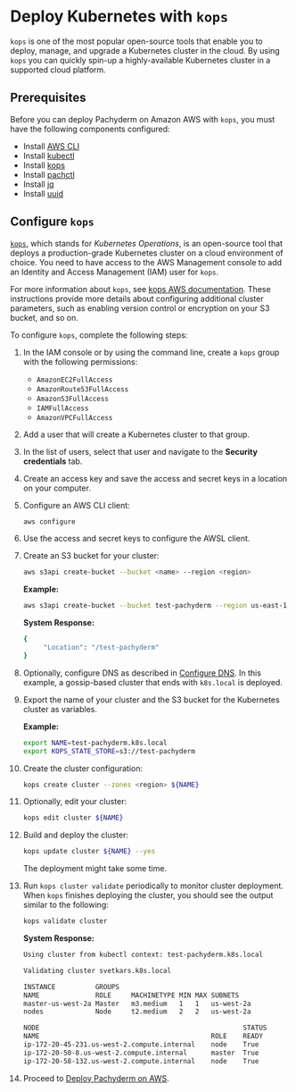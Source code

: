 # Deploy Kubernetes with `kops`

`kops` is one of the most popular open-source tools that enable you to deploy,
manage, and upgrade a Kubernetes cluster in the cloud. By using `kops` you can
quickly spin-up a highly-available Kubernetes cluster in a supported cloud
platform.

## Prerequisites

Before you can deploy Pachyderm on Amazon AWS with `kops`, you must have the
following components configured:

-   Install [AWS CLI](https://aws.amazon.com/cli/)
-   Install [kubectl](https://kubernetes.io/docs/user-guide/prereqs/)
-   Install
    [kops](https://github.com/kubernetes/kops/blob/master/docs/install.md)
-   Install
    [pachctl](../../../../getting_started/local_installation/#install-pachctl)
-   Install [jq](https://stedolan.github.io/jq/download/)
-   Install [uuid](http://man7.org/linux/man-pages/man1/uuidgen.1.html)

## Configure `kops`

[`kops`](https://github.com/kubernetes/kops/blob/master/docs/index.md), which
stands for _Kubernetes Operations_, is an open-source tool that deploys a
production-grade Kubernetes cluster on a cloud environment of choice. You need
to have access to the AWS Management console to add an Identity and Access
Management (IAM) user for `kops`.

For more information about `kops`, see
[kops AWS documentation](https://github.com/kubernetes/kops/blob/master/docs/getting_started/aws.md).
These instructions provide more details about configuring additional cluster
parameters, such as enabling version control or encryption on your S3 bucket,
and so on.

To configure `kops`, complete the following steps:

1. In the IAM console or by using the command line, create a `kops` group with
   the following permissions:

    - `AmazonEC2FullAccess`
    - `AmazonRoute53FullAccess`
    - `AmazonS3FullAccess`
    - `IAMFullAccess`
    - `AmazonVPCFullAccess`

1. Add a user that will create a Kubernetes cluster to that group.
1. In the list of users, select that user and navigate to the **Security
   credentials** tab.
1. Create an access key and save the access and secret keys in a location on
   your computer.
1. Configure an AWS CLI client:

    ```bash
    aws configure
    ```

1. Use the access and secret keys to configure the AWSL client.

1. Create an S3 bucket for your cluster:

    ```bash
    aws s3api create-bucket --bucket <name> --region <region>
    ```

    **Example:**

    ```bash
    aws s3api create-bucket --bucket test-pachyderm --region us-east-1
    ```

    **System Response:**

    ```bash
    {
         "Location": "/test-pachyderm"
    }
    ```

1. Optionally, configure DNS as described in
   [Configure DNS](https://github.com/kubernetes/kops/blob/master/docs/getting_started/aws.md#configure-dns).
   In this example, a gossip-based cluster that ends with `k8s.local` is
   deployed.

1. Export the name of your cluster and the S3 bucket for the Kubernetes cluster
   as variables.

    **Example:**

    ```bash
    export NAME=test-pachyderm.k8s.local
    export KOPS_STATE_STORE=s3://test-pachyderm
    ```

1. Create the cluster configuration:

    ```bash
    kops create cluster --zones <region> ${NAME}
    ```

1. Optionally, edit your cluster:

    ```bash
    kops edit cluster ${NAME}
    ```

1. Build and deploy the cluster:

    ```bash
    kops update cluster ${NAME} --yes
    ```

    The deployment might take some time.

1. Run `kops cluster validate` periodically to monitor cluster deployment. When
   `kops` finishes deploying the cluster, you should see the output similar to
   the following:

    ```bash
    kops validate cluster
    ```

    **System Response:**

    ```bash
    Using cluster from kubectl context: test-pachyderm.k8s.local

    Validating cluster svetkars.k8s.local

    INSTANCE          GROUPS
    NAME              ROLE     MACHINETYPE MIN MAX SUBNETS
    master-us-west-2a Master   m3.medium   1   1   us-west-2a
    nodes             Node     t2.medium   2   2   us-west-2a

    NODE                                                   STATUS
    NAME                                           ROLE    READY
    ip-172-20-45-231.us-west-2.compute.internal    node    True
    ip-172-20-50-8.us-west-2.compute.internal      master  True
    ip-172-20-58-132.us-west-2.compute.internal    node    True
    ```

1. Proceed to [Deploy Pachyderm on AWS](aws-deploy-pachyderm.md).
